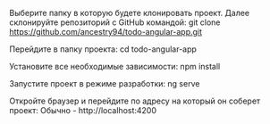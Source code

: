 Выберите папку в которую будете клонировать проект. Далее склонируйте репозиторий с GitHub командой:
git clone https://github.com/ancestry94/todo-angular-app.git

Перейдите в папку проекта:
cd todo-angular-app

Установите все необходимые зависимости:
npm install

Запустите проект в режиме разработки:
ng serve

Откройте браузер и перейдите по адресу на который он соберет проект:
Обычно - http://localhost:4200